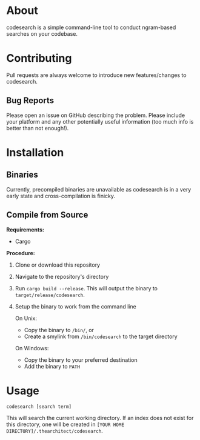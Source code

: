 # About
codesearch is a simple command-line tool to conduct ngram-based searches
on your codebase.

# Contributing
Pull requests are always welcome to introduce new features/changes to
codesearch.

## Bug Reports
Please open an issue on GitHub describing the problem. Please include
your platform and any other potentially useful information (too much
info is better than not enough!).

# Installation
## Binaries
Currently, precompiled binaries are unavailable as codesearch is in a
very early state and cross-compilation is finicky.

## Compile from Source
**Requirements:**
- Cargo

**Procedure:**
1. Clone or download this repository
1. Navigate to the repository's directory
1. Run `cargo build --release`. This will output the binary to
`target/release/codesearch`.
1. Setup the binary to work from the command line

	On Unix:
	- Copy the binary to `/bin/`, or
	- Create a smylink from `/bin/codesearch` to the target directory

	On Windows:
	- Copy the binary to your preferred destination
	- Add the binary to `PATH`

# Usage
`codesearch [search term]`

This will search the current working directory. If an index does not exist for this directory, one will be created in `[YOUR HOME DIRECTORY]/.thearchitect/codesearch`.
